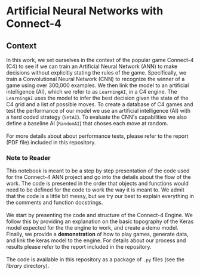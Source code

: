# Artificial Neural Networks with Connect-4

## Context

In this work, we set ourselves in the context of the popular game Connect-4 (C4) to see if we can train an Artificial Neural Network (ANN) to make decisions without explicitly stating the rules of the game.  Specifically, we train a Convolutional Neural Network (CNN) to recognize the winner of a game using over 300,000 examples.  We then link the model to an artificial intelligence (AI), which we refer to as `LearningAI`, in a C4 engine.  The `LearningAI` uses the model to infer the best decision given the state of the C4 grid and a list of possible moves.  To create a database of C4 games and test the performance of our model we use an artificial intelligence (AI) with a hard coded strategy (`SetAI`).  To evaluate the CNN's capabilities we also define a baseline AI (`RandomAI`) that choses  each move at random.
<br>
<br>
For more details about about performance tests, please refer to the report (PDF file) included in this repository.


### Note to Reader

This notebook is meant to be a step by step presentation of the code used for the Connect-4 ANN project and go into the details about the flow of the work.  The code is presented in the order that objects and functions would need to be defined for the code to work the way it is meant to.  We admit that the code is a little bit messy, but we try our best to explain everything in the comments and function docstrings.<br>
<br>
We start by presenting the code and structure of the Connect-4 Engine.  We follow this by providing an explanation on the basic topography of the Keras model expected for the the engine to work, and create a demo model.  Finally, we provide a **demonstration** of how to play games, generate data, and link the keras model to the engine.  For details about our process and results please refer to the report included in the repository.<br>
<br>
The code is available in this repository as a package of `.py` files (see the *library* directory).
